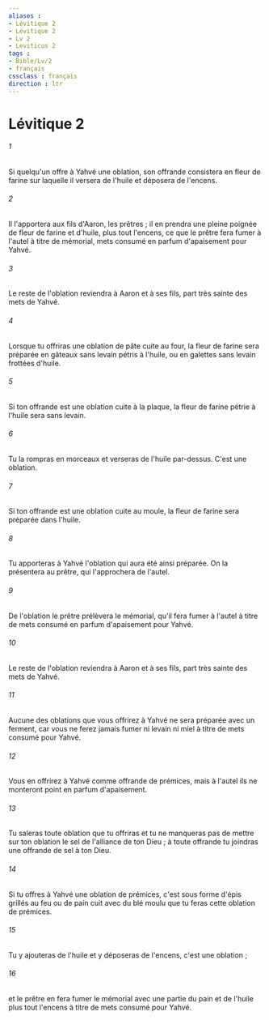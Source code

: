 ```yaml
---
aliases : 
- Lévitique 2
- Lévitique 2
- Lv 2
- Leviticus 2
tags : 
- Bible/Lv/2
- français
cssclass : français
direction : ltr
---
```


# Lévitique 2

###### 1
Si quelqu'un offre à Yahvé une oblation, son offrande consistera en fleur de farine sur laquelle il versera de l'huile et déposera de l'encens. 
###### 2
Il l'apportera aux fils d'Aaron, les prêtres ; il en prendra une pleine poignée de fleur de farine et d'huile, plus tout l'encens, ce que le prêtre fera fumer à l'autel à titre de mémorial, mets consumé en parfum d'apaisement pour Yahvé. 
###### 3
Le reste de l'oblation reviendra à Aaron et à ses fils, part très sainte des mets de Yahvé. 
###### 4
Lorsque tu offriras une oblation de pâte cuite au four, la fleur de farine sera préparée en gâteaux sans levain pétris à l'huile, ou en galettes sans levain frottées d'huile. 
###### 5
Si ton offrande est une oblation cuite à la plaque, la fleur de farine pétrie à l'huile sera sans levain. 
###### 6
Tu la rompras en morceaux et verseras de l'huile par-dessus. C'est une oblation. 
###### 7
Si ton offrande est une oblation cuite au moule, la fleur de farine sera préparée dans l'huile. 
###### 8
Tu apporteras à Yahvé l'oblation qui aura été ainsi préparée. On la présentera au prêtre, qui l'approchera de l'autel. 
###### 9
De l'oblation le prêtre prélèvera le mémorial, qu'il fera fumer à l'autel à titre de mets consumé en parfum d'apaisement pour Yahvé. 
###### 10
Le reste de l'oblation reviendra à Aaron et à ses fils, part très sainte des mets de Yahvé. 
###### 11
Aucune des oblations que vous offrirez à Yahvé ne sera préparée avec un ferment, car vous ne ferez jamais fumer ni levain ni miel à titre de mets consumé pour Yahvé. 
###### 12
Vous en offrirez à Yahvé comme offrande de prémices, mais à l'autel ils ne monteront point en parfum d'apaisement. 
###### 13
Tu saleras toute oblation que tu offriras et tu ne manqueras pas de mettre sur ton oblation le sel de l'alliance de ton Dieu ; à toute offrande tu joindras une offrande de sel à ton Dieu. 
###### 14
Si tu offres à Yahvé une oblation de prémices, c'est sous forme d'épis grillés au feu ou de pain cuit avec du blé moulu que tu feras cette oblation de prémices. 
###### 15
Tu y ajouteras de l'huile et y déposeras de l'encens, c'est une oblation ; 
###### 16
et le prêtre en fera fumer le mémorial avec une partie du pain et de l'huile plus tout l'encens à titre de mets consumé pour Yahvé. 
